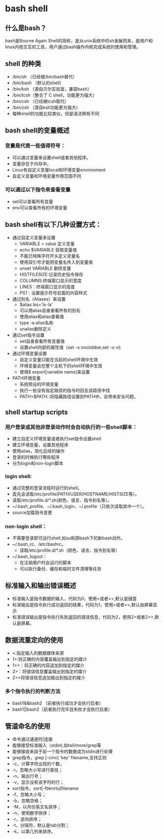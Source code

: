 # bash shell

## 什么是bash？
bash是Bourne Again Shell的简称，是从unix系统中的sh发展而来，是用户和linux内核交互的工具，用户通过bash操作内核完成系统的使用和管理。

## shell 的种类
* /bin/sh （已经被/bin/bash替代）
* /bin/bash （默认的shell）
* /bin/ksh （源自贝尔实验室，兼容bash）
* /bin/tcsh（整合了 C shell，功能更为强大）
* /bin/csh （已经被tcsh取代）
* /bin/zsh （源自ksh功能更为强大）
* 每种shell的功能比较类似，但是语法稍有不同

## bash shell的变量概述

### 变量是代表一些值得符号：
* 可以通过变量来设置shell或者其他程序。
* 变量存在于内存中。
* Linux有自定义变量local和环境变量environment
* 自定义变量和环境变量作用范围不同

### 可以通过以下指令来查看变量
* set可以查看所有变量
* env可以查看所有的环境变量

## bash shell有以下几种设置方式：

* 通过自定义变量来设置
    * VARIABLE = value 定义变量
    * echo $VARIABLE 获取变量值
    * 不能已特殊字符开头定义变量名
    * 使用双引号才能把变量名传入到变量值
    * unset VARIABLE 删除变量
    * HISTFILESIZE:记录历史指令保存
    * COLUMNS:终端窗口显示的宽度
    * LINES：终端窗口显示的高度
    * PS1：设置提示符号前面的内容样式
* 通过别名（Aliases）来设置
    * $alias lss='ls-la'
    * 可以用alias自身查看所有的别名
    * 使用alias和alias查看值
    * type -a alias名称
    * unalias删除定义
* 通过set指令设置
    * set自身查看所有变量值
    * 设置shell内部的属性值（set -o noclobber,set -o vi)
* 通过环境变量设置
    * 自定义变量只能在当前的shell环境中生效
    * 环境变量会在整个主机下的shell环境中生效
    * 使用$ export[variable name]来设置
* PATH环境变量
    * 系统预设的环境变量
    * 执行一些没有指定路径的指令时回去该路径中找
    * PATH=$PATH.:将隐藏路径设置到PATH中，会带来安全问题。

## shell startup scripts

### 用户登录或其他非登录动作时会自动执行的一些shell脚本：
* 建立自定义环境变量或者执行set指令设置shell
* 建立环境变量，设置其他程序
* 使用alias，简化后续的操作
* 登录的时候执行哪些程序
* 分为login和non-login脚本

### login shell:
* 通过完整的登录流程时运行的shell。
* 首先会读取/etc/profile(PATH/USER/HOSTNAME/HISTSIZE等）。
* 读取/etc/profile.d/*.sh(颜色、语言、指令别名等）。
* ~/.bash_profile、~/.bash_login、~/.profile（只依次读取其中一个）。
* source加载指令变更

### non-login shell：
* 不需要登录即可运行shell,如su和原bash下的新bash动作。
* ~/.bash_rc、/etc/bashrc。
   * 读取/etc/profile.d/*.sh（颜色、语言、指令别名等）
* ~/.bash_logout：
   * 在注销用户时会运行的脚本
   * 可以执行备份、缓存和临时文件清理等任务

## 标准输入和输出错误概述
* 标准输入是指令数据的输入，代码为0，使用<或者<<,默认是键盘
* 标准输出是指令执行成功返回的结果，代码为1，使用>或者>>,默认由屏幕显示
* 标准错误输出是指令执行失败返回的错误信息，代码为2，使用2>或者2>>,默认是屏幕。

## 数据流重定向的使用
* <:指定输入的数据媒体来源
* 1>:将正确的内容覆盖输出到指定的媒介
* 1>>：将正确的内容追加到指定的媒介
* 2>：将错误信息覆盖输出到指定的媒介
* 2>>将错误信息追加输出到指定的媒介

### 多个指令执行的判断方法
* bash1&&bash2 （前者执行成功才会执行后者）
* bash1||bash2（前者执行完毕且失败才会执行后者）

## 管道命名的使用
* 命令通过通道符|连接
* 能够接受标准输入（stdin),如tail/more/grep等
* 能够接收来自于前一个指令的数据成为stdin进行处理
* grep指令，grep [-cinv] 'key' filename,支持正则
* -c，计算字符出现的个数，
* -i，忽略大小写进行查找；
* -n，输出行号；
* -v，显示没有该字符的行；
* sort指令，sort[-fbknrtu]filename
* -f，忽略大小写；
* -b，忽略空格；
* -M，以月份英文名排序；
* -n，使用数字排序；
* -r，逆向排序；
* -t，分隔符，默认是tab分割；
* -k，以第几列来排序。
